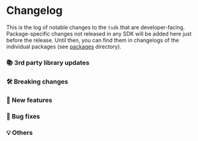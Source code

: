 # Changelog

This is the log of notable changes to the `tsdk` that are developer-facing.
Package-specific changes not released in any SDK will be added here just before the release. Until then, you can find them in changelogs of the individual packages (see [packages](./packages) directory).

### 📚 3rd party library updates

### 🛠 Breaking changes

### 🎉 New features

### 🐛 Bug fixes

### 💡 Others
